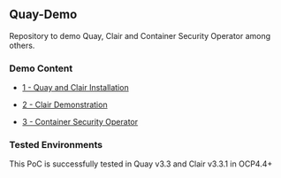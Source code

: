 ## Quay-Demo

Repository to demo Quay, Clair and Container Security Operator among others.

### Demo Content

* [1 - Quay and Clair Installation](0-install-clair.md)

* [2 - Clair Demonstration](1-clair-demo.md)

* [3 - Container Security Operator](2-cso.md)

### Tested Environments

This PoC is successfully tested in Quay v3.3 and Clair v3.3.1 in OCP4.4+
